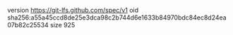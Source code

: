 version https://git-lfs.github.com/spec/v1
oid sha256:a55a45ccd8de25e3dca98c2b744d6e1633b84970bdc84ec8d24ea07b82c25534
size 925
